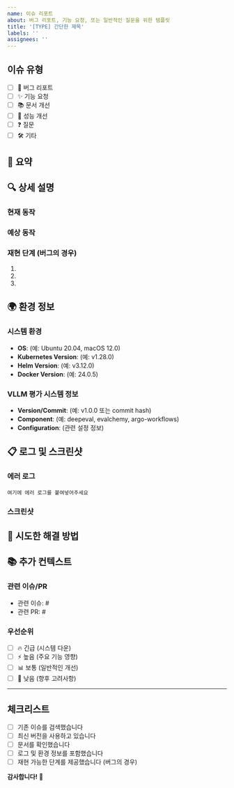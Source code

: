 ```yaml
---
name: 이슈 리포트
about: 버그 리포트, 기능 요청, 또는 일반적인 질문을 위한 템플릿
title: '[TYPE] 간단한 제목'
labels: ''
assignees: ''
---
```


## 이슈 유형
<!-- 해당하는 유형에 [x] 표시해주세요 -->
- [ ] 🐛 버그 리포트
- [ ] ✨ 기능 요청
- [ ] 📚 문서 개선
- [ ] 🚀 성능 개선
- [ ] ❓ 질문
- [ ] 🛠️ 기타

## 📝 요약
<!-- 이슈에 대한 간단한 요약을 작성해주세요 -->

## 🔍 상세 설명

### 현재 동작
<!-- 현재 어떻게 동작하는지 설명해주세요 -->

### 예상 동작
<!-- 어떻게 동작해야 하는지 설명해주세요 -->

### 재현 단계 (버그의 경우)
1. 
2. 
3. 

## 🌍 환경 정보
<!-- 해당하는 환경 정보를 작성해주세요 -->

### 시스템 환경
- **OS**: (예: Ubuntu 20.04, macOS 12.0)
- **Kubernetes Version**: (예: v1.28.0)
- **Helm Version**: (예: v3.12.0)
- **Docker Version**: (예: 24.0.5)

### VLLM 평가 시스템 정보
- **Version/Commit**: (예: v1.0.0 또는 commit hash)
- **Component**: (예: deepeval, evalchemy, argo-workflows)
- **Configuration**: (관련 설정 정보)

## 📋 로그 및 스크린샷
<!-- 관련 로그나 스크린샷을 첨부해주세요 -->

### 에러 로그
```
여기에 에러 로그를 붙여넣어주세요
```

### 스크린샷
<!-- 필요한 경우 스크린샷을 첨부해주세요 -->

## 🔧 시도한 해결 방법
<!-- 이미 시도해본 해결 방법이 있다면 작성해주세요 -->

## 📚 추가 컨텍스트
<!-- 이슈와 관련된 추가 정보나 컨텍스트를 제공해주세요 -->

### 관련 이슈/PR
<!-- 관련된 이슈나 PR이 있다면 링크해주세요 -->
- 관련 이슈: #
- 관련 PR: #

### 우선순위
<!-- 이슈의 우선순위를 선택해주세요 -->
- [ ] 🔥 긴급 (시스템 다운)
- [ ] ⚡ 높음 (주요 기능 영향)
- [ ] 📊 보통 (일반적인 개선)
- [ ] 🔮 낮음 (향후 고려사항)

---

## 체크리스트
<!-- 이슈를 제출하기 전에 확인해주세요 -->
- [ ] 기존 이슈를 검색했습니다
- [ ] 최신 버전을 사용하고 있습니다
- [ ] 문서를 확인했습니다
- [ ] 로그 및 환경 정보를 포함했습니다
- [ ] 재현 가능한 단계를 제공했습니다 (버그의 경우)

**감사합니다!** 🙏
